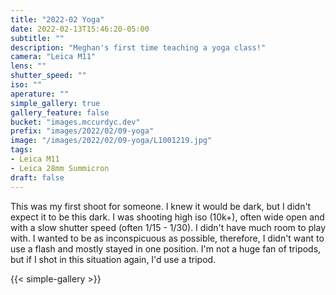 ```yaml
---
title: "2022-02 Yoga"
date: 2022-02-13T15:46:20-05:00
subtitle: ""
description: "Meghan's first time teaching a yoga class!"
camera: "Leica M11"
lens: ""
shutter_speed: ""
iso: ""
aperature: ""
simple_gallery: true
gallery_feature: false
bucket: "images.mccurdyc.dev"
prefix: "images/2022/02/09-yoga"
image: "/images/2022/02/09-yoga/L1001219.jpg"
tags:
- Leica M11
- Leica 28mm Summicron
draft: false
---
```


This was my first shoot for someone. I knew it would be dark, but I didn't expect
it to be this dark. I was shooting high iso (10k+), often wide open and with a
slow shutter speed (often 1/15 - 1/30). I didn't have much room to play with.
I wanted to be as inconspicuous as possible, therefore, I didn't want to use a
flash and mostly stayed in one position. I'm not a huge fan of tripods, but if I
shot in this situation again, I'd use a tripod.

{{< simple-gallery >}}
